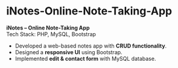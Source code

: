 # iNotes-Online-Note-Taking-App
**iNotes – Online Note-Taking App**  
Tech Stack: PHP, MySQL, Bootstrap  

- Developed a web-based notes app with **CRUD functionality**.  
- Designed a **responsive UI** using Bootstrap.  
- Implemented **edit & contact form** with MySQL database.  
